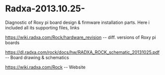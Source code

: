 # Radxa-2013.10.25-
Diagnostic of Roxy pi board design & firmware installation parts.
Here i included all its supporting files, links

https://wiki.radxa.com/Rock/hardware_revision  -- diff. versions of Roxy pi boards

https://dl.radxa.com/rock/docs/hw/RADXA_ROCK_schematic_20131025.pdf  -- Board drawing & schematics 

https://wiki.radxa.com/Rock  -- Website

